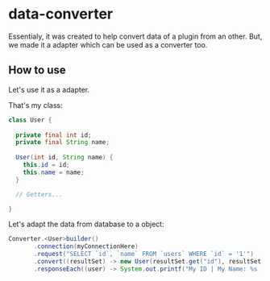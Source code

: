 # data-converter
Essentialy, it was created to help convert data of a plugin from an other. But, we made it a
adapter which can be used as a converter too.

## How to use
Let's use it as a adapter.

That's my class:
```java
class User {
  
  private final int id;
  private final String name;
  
  User(int id, String name) {
    this.id = id;
    this.name = name;
  }

  // Getters...

}
```

Let's adapt the data from database to a object:

```java
Converter.<User>builder()
       .connection(myConnectionHere)
       .request("SELECT `id`, `name` FROM `users` WHERE `id` = '1'")
       .convert((resultSet) -> new User(resultSet.get("id"), resultSet.get("name"))
       .responseEach((user) -> System.out.printf("My ID | My Name: %s | %s", user.getId(), user.getName()));
```
